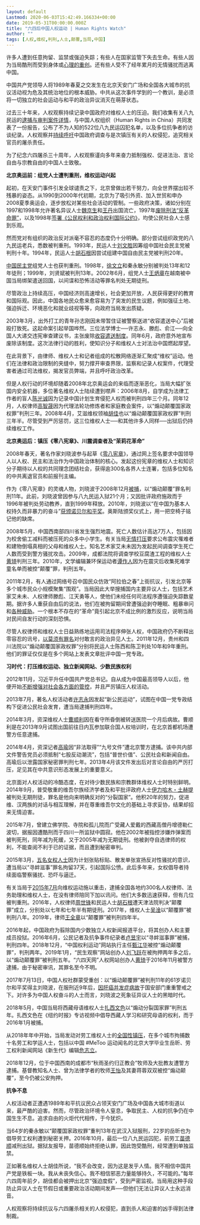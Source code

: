 ```yaml
---
layout: default
Lastmod: 2020-06-03T15:42:49.166334+00:00
date: 2019-05-31T00:00:00.000Z
title: "六四后中国人权运动 | Human Rights Watch"
author: ""
tags: [人权,维权,判刑,人士,颠覆,当局,中国]
---
```


许多人遭到任意拘留、监禁或强迫失踪；有些人在国家监管下失去生命。有些人因为当局酷刑而受到身体或[心理的重创](https://www.hrw.org/news/2017/01/18/china-breaks-human-rights-lawyer)。还有些人受不了经年累月的无情骚扰而逃离中国。

中国共产党领导人将1989年春夏之交发生在北京天安门广场和全国各大城市的抗议活动视为危及其统治地位的根本威胁。中共从这次事件学到的一个教训，是必须将一切独立的社会运动与和平的政治异议消灭在萌芽状态。

过去三十年来，人权观察持续记录中国政府对维权人士的压迫。我们收集有关八九民运的[逮捕与审判案件详情](https://www.hrw.org/news/2016/06/02/tiananmen-archives-1989-2004)，与中国人权组织（Human Rights in China）共同发表了一份报告，公布了不为人知的522位八九民运囚犯名单，以及多位抗争者的访谈纪录。人权观察并[持续呼吁](https://www.hrw.org/news/2018/05/31/china-answer-tiananmen-massacre-calls-justice)中国政府调查与是次镇压有关的人权侵犯，追究相关官员的屠杀责任。

为了纪念六四屠杀三十周年，人权观察谨向多年来奋力抵制强权、促进法治、言论自由与宗教自由的中国人士致敬。

**北京奥运前：组党人士遭判重刑，维权运动兴起**

起初，在天安门事件引发全球谴责之下，北京曾做出若干努力，向全世界摆出较不残暴的姿态。从1990到2000年代初期，北京为了吸引外资、加入世贸和申办2008夏季奥运会，逐步放松对某些社会活动的管制。一些政府决策，诸如分别在1997和1998年允许著名异议人士[魏京生](https://www.hrw.org/news/1997/11/16/wei-jingsheng-released)和[王丹](https://www.hrw.org/legacy/campaigns/china/scholars/t15/wangdan.htm)出国流亡，1997年[废除刑法“反革命罪”](https://www.hrw.org/legacy/campaigns/china-98/counter.htm)，以及1998年[签署《公民权利和政治权利国际公约》](https://www.hrw.org/news/2013/10/08/china-ratify-key-international-human-rights-treaty)，均使公民社会人士感到乐观。

然而党对有组织的政治反对派毫不容忍的态度仍十分明确。部分尝试组织政党的八九民运老兵，悉数被判重刑。1993年，民运人士[刘文胜](http://news.bbc.co.uk/hi/chinese/news/newsid_881000/8816711.stm)因筹组中国社会民主党被判刑十年。1994年，民运人士[胡石根](https://pen.org/rapid-action/dissident-writer-hu-shigen-released/)因尝试组建中国自由民主党被判刑20年。

[中国民主党](https://www.hrw.org/report/2000/09/01/china-nipped-bud/suppression-china-democracy-party)组党人士也获判重刑。1998年，[徐文立](https://www.hrw.org/news/1998/12/21/no-justice-china)和秦永敏分别被判处13年和12年徒刑；1999年，刘贤斌被判刑13年。2002年6月，组党人士[王炳章](https://humanrightscommission.house.gov/defending-freedom-project/prisoners-by-country/China/Wang%20Bingzhang)在越南被中国当局绑架遣送回国，以间谍和恐怖活动等罪名判处无期徒刑。

尽管政治上持续高压，中国经济则高速增长，社会更加开放，人民获得更好的教育和国际观。因此，中国各地民众愈来愈容易为了突发的民生议题，例如强征土地、强迫拆迁、环境恶化和就业歧视等等，向政府当局发出质疑。

2003年3月，出外打工的青年孙志刚因未带暂住证被警察送进“收容遣送中心”后被殴打致死。这起命案引起举国哗然。三位法学博士──许志永、滕彪、俞江──向全国人大递交违宪审查建议书，主张废除[收容遣送制度](https://www.hrw.org/report/2009/11/12/alleyway-hell/chinas-abusive-black-jails)。同年6月，政府意外地宣布废除该制度。这次法律行动的胜利，使知识分子和维权人士对法治中国燃起厚望。

在此背景下，由律师、维权人士和记者组成的松散网络逐渐汇聚成“维权”运动。他们在法律和政治限制的夹缝中，努力撑开审查界限，监察和记录人权案件，代理受害者通过司法维权，揭发官员弊端，并且呼吁政治改革。

  

但是人权行动的环境却随着2008年北京奥运会的来临而逐渐恶化，当局大幅扩张国内安全机器，多位著名维权人士陆续遭到噤声：2006年8月，自学成为法律工作者的盲人[陈光诚](https://www.hrw.org/news/2010/11/13/chronology-chen-guangchengs-case)因为记录中国计划生育侵犯人权而被判刑四年三个月。同年12月，人权律师[高智晟](https://www.hrw.org/news/2014/07/31/chronology-gao-zhisheng)因为代理法轮功修炼者和家庭教会案件，以“煽动颠覆国家政权罪”判刑三年。2008年4月，艾滋维权领袖[胡佳](https://www.hrw.org/news/2008/10/02/china-release-jailed-rights-activist-hu-jia)也以“煽动颠覆国家政权罪”判刑三年半。尽管受到严厉惩罚，这三位维权人士──和其他许多人同样──出狱后仍持续维权工作。

**北京奥运后：镇压《零八宪章》、川震调查者及“茉莉花革命”**

2008年春天，著名作家刘晓波参与起草《[零八宪章](https://www.hrw.org/news/2008/12/10/china-retaliation-signatories-rights-charter)》，通过网上签名要求中国领导人以人权、民主和法治作为中国政治体制的核心。发起这份宪章的维权人士和知识分子期待以人权的共同理念团结社会，获得逾300名各界人士连署，包括多位知名的中共离退官员和前报刊主编。

作为《零八宪章》的灵魂人物，刘晓波于2008年12月[被捕](https://www.hrw.org/news/2009/12/03/china-liu-xiaobos-release-hinges-international-action)，以“煽动颠覆”罪名判刑11年。此前，刘晓波曾因参与八九民运入狱21个月；又因批评政府施政而于1996年被判处劳动教养，直到1999年释放。2010年，刘晓波以“在中国为基本人权持久而非暴力的奋斗”[获颁诺贝尔和平奖](https://www.hrw.org/news/2010/10/08/china-q-and-nobel-peace-prize-winner-liu-xiaobo)。奥斯陆颁奖仪式上，用一把空椅子铭记他的缺席。

2008年5月，中国西南部四川省发生强烈地震。死亡人数估计高达7万人，包括因为校舍偷工减料而被压死的众多中小学生。有关当局[无情打压](https://www.hrw.org/news/2009/05/06/china-end-quake-zone-abuses)要求公布震灾罹难者和建物倒塌真相的父母和维权人士。知名艺术家艾未未因为发起民间调查学生死亡人数而受到警方骚扰攻击。2009年，成都法院将调查学校豆腐渣工程的维权人士[黄琦](https://www.hrw.org/news/2009/11/23/china-sham-trial-veteran-human-rights-activist)判刑三年。2010年，文学编辑兼环保运动者[谭作人](https://www.hrw.org/news/2009/08/04/china-cancel-trials-quake-victim-advocates)因为在震灾后收集死难学童名单而被控“颠覆”罪，判刑五年。

2011年2月，有人通过网络号召中国民众仿效“阿拉伯之春”上街抗议，引发北京等多个城市民众小规模聚集“围观”。当局因此大举搜捕国内主要异议人士，包括艺术家艾未未、人权律师滕彪、江天勇等人，使他们未经任何司法程序遭强迫失踪数星期。据许多人重获自由后的说法，他们在被拘留期间曾遭强迫剥夺睡眠、粗暴审问和[各种威胁](https://www.hrw.org/news/2011/03/02/wake-and-smell-jasmine)。一个根本不存在的“革命”竟引起北京不成比例的激烈反应，说明当局对民间自发行动的深刻恐惧。

尽管人权律师和维权人士日益熟练地运用司法程序伸张人权，中国政府仍不断释出零容忍的讯号，[以莫须有罪名](https://www.hrw.org/news/2012/01/23/china-year-illegal-politically-motivated-disappearances)对付敢言的政治异见人士。2011年12月，贵州和四川法院以“煽动颠覆国家政权罪”分别将民运人士陈西和陈卫判处10年和9年重刑。他们的罪证仅仅是在多个网站上发表文章批评中国一党专政。

**习时代：打压维权运动、独立新闻网站、少数民族权利**

2012年11月，习近平升任中国共产党总书记。自从成为中国最高领导人以后，他便开始[不断增强对社会各方面的管控](https://www.hrw.org/news/2017/02/01/chinas-xi-no-answer-trump)，并且严厉镇压人权活动。

2013年7月，著名人权活动者[许志永](https://www.hrw.org/news/2013/12/25/china-drop-charges-against-prominent-activist)因发起“新公民运动”，试图在中国一党专政结构下促进公民社会发育，遭当局逮捕判刑四年。

2014年3月，资深维权人士[曹顺利](https://www.hrw.org/news/2015/09/14/china-government-should-account-activists-detention-death)因在看守所昏倒被转送医院一个月后病故。曹顺利是在2013年9月试图出国前往日内瓦参加联合国人权培训时，在北京首都机场遭警方任意逮捕。

2014年4月，资深记者[高瑜](https://www.hrw.org/news/2014/11/19/china-release-veteran-journalist-gao-yu)因“非法取得”“九号文件”遭北京警方逮捕。该中共内部文件警告党员必须抵制“七股反动潮流”，包括“普世价值”、公民社会和新闻自由。高瑜后以泄露国家秘密罪判刑七年。2013年4月该文件发出后对言论自由的严厉打压，足见其在中共意识形态发展上的重要意义。

北京面对人权活动的冷酷态度，在对待少数民族和宗教群体维权人士时特别鲜明。2014年9月，普受敬重的维吾尔族经济学者及和平批评政府人士[伊力哈木・土赫提](https://www.hrw.org/news/2016/10/11/ilham-tohti-2016-martin-ennals-award-laureate-human-rights-defenders)被判处无期刑徒，罪名是他向来明确反对的“分裂国家”。他积20年的努力，促进维、汉两族的对话与相互理解，并在尊重维吾尔文化的基础上寻求妥协，结果却招来无情迫害。

2015年7月，曾建立佛学院、寺院和孤儿院而广受藏人爱戴的西藏高僧丹增德勒仁波切，据报因遭酷刑而于四川一所监狱中圆寂。他在2002年被指控涉嫌炸弹案而被判死刑，同年减为死缓，又于2005年减为无期徒刑。他被剥夺自选律师的权利，不能查阅不利于已的证据，而且遭到秘密审判。

2015年3月，[五名女权人士](https://www.hrw.org/news/2015/04/14/china-drop-all-charges-against-feminist-activists)因为计划张贴标贴、散发单张宣扬反对性骚扰的意识，遭当局以“寻衅滋事”罪名拘留37天，引起国际公愤。此后多年来，女权倡导者持续面临警察骚扰、恐吓与逼迁。

有关当局于[2015年7月](https://www.hrw.org/news/2016/07/07/china-free-rights-lawyers-held-secretly-year)向维权运动施以重击，逮捕全国各地约300名人权律师、法务助理和维权人士，在没有律师陪同下加以讯问。他们大多数迅速获释，但有几位被判重刑。2016年，人权律师[周世锋](https://www.hrw.org/news/2016/06/17/china-drop-cases-against-rights-lawyers)和民运人士[胡石根](https://www.nytimes.com/2016/08/04/world/asia/china-hu-shigen.html)遭天津法院判决“颠覆罪”成立，分别处以七年和七年半有期徒刑。2017年，维权人士[吴淦](https://www.hrw.org/news/2018/07/05/china-free-rights-lawyers-reinstate-law-licenses)以“颠覆罪”被判刑八年。2019年，律师[王全章](https://www.hrw.org/news/2018/04/12/china-march-find-her-husband)以“颠覆罪”被判刑四年半。

2016年起，中国政府为翦除国内少数独立人权新闻报道平台，将其创办人和主要成员投狱。2016年6月，公民记者及抗争事件纪录者[卢昱宇](https://cpj.org/2017/08/china-sentences-journalist-lu-yuyu-to-four-years-i.php)以“寻衅滋事罪”被捕，判刑四年。2018年12月，“中国权利运动”网站执行主任[甄江华](https://www.hrw.org/news/2018/04/02/china-free-anti-censorship-activist)被控“煽动颠覆罪”，判刑两年。2019年1月，“民生观察”网站创办人[刘飞跃](https://www.hrw.org/news/2019/01/29/china-rights-website-founder-sentenced-5-years)在被拘押两年多之后，以“煽动颠覆罪”被判刑五年。“六四天网”人权网站创办人[黄琦](https://www.hrw.org/news/2019/01/22/trials-china-kept-secret-silencing-lawyers)于2016年11月被警方逮捕，由于秘密审讯，其罪名至今不明。

2017年7月13日，中国人权社群蒙受重创：以“煽动颠覆罪”被判刑11年的61岁诺贝尔和平奖得主刘晓波，在服刑近9年后，[因肝癌并发症病故](https://www.hrw.org/news/2017/07/13/china-democratic-voice-liu-xiaobo-dies-custody)于国安部门重重警戒之下。对许多为中国人权奋斗的人士而言，刘晓波之死象征异议人士的黑暗时代。

2018年5月，中国当局将西藏母语维权人士[扎西文色](https://www.hrw.org/news/2018/05/22/china-activist-convicted-promoting-tibetan-language)以“煽动分裂国家罪”判刑五年。扎西文色在《纽约时报》专访视频中倡导西藏人学习和研究母语的权利，而于2016年1月被捕。

从2018年年中开始，当局发动对劳工维权人士的[全国性镇压](https://www.hrw.org/news/2018/12/03/china-release-workers-student-activists)，在多个城市拘捕数十名劳工和学运人士，包括以中国 #MeToo 运动闻名的北京大学毕业生岳昕、劳工权利新闻网站《新生代》编辑[危志立](https://www.hrw.org/news/2019/04/01/chinas-labor-activists-hold-fast-freedom)。

2018年12月，位于中国西南的成都市“秋雨圣约归正教会”牧师及大批教友遭警方逮捕。基督教知名人士、曾为法律学者的牧师[王怡](https://www.hrw.org/news/2018/12/13/china-repression-christian-church-intensifies)及其妻蒋蓉双双被控“煽动颠覆”，至今仍被公安拘押。

**抗争不息**

人权活动者正遭遇1989年和平抗议民众占领天安门广场及中国各大城市街道以来，最严酷的迫害。然而，尽管政治环境令人窒息，争取民主、人权的抗争仍在中国生生不息。追求自由的火炬代代相传，于今犹炽。

当64岁的秦永敏以“颠覆国家政权罪”重判13年在武汉入狱服刑，22岁的岳昕也为倡导劳工权利遭到秘密关押。2016年10月，最后一位八九民运囚犯，前劳工[苗德顺](https://www.hrw.org/news/2011/06/01/china-tiananmen-resonates-new-crackdown)减刑出狱。据狱友报导，苗德顺始终拒绝认罪，因此饱受酷刑，经常遭到单独监禁。

正如著名维权人士胡佳所说，“我不会改变，因为这是发乎人情。我不相信中国共产党是铁板一块。我从未丧失信心。我不相信邪恶力量能够持久，不可能的。”每年六四周年前夕，胡佳都会被押出北京“强迫度假”，受到严密监视。当局用这种手段防止异议人士在节假日或重要政治活动期间发声──但他们无法让异议人士永远消音。

人权观察将持续抗议与六四屠杀相关的人权侵犯，直到杀人和迫害的凶手得到法律制裁。

